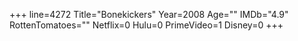 +++
line=4272
Title="Bonekickers"
Year=2008
Age=""
IMDb="4.9"
RottenTomatoes=""
Netflix=0
Hulu=0
PrimeVideo=1
Disney=0
+++

